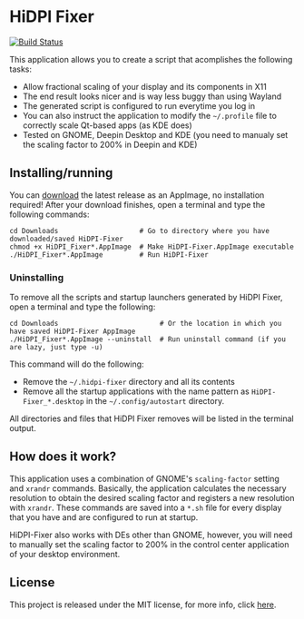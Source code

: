 # HiDPI Fixer
[![Build Status](https://api.travis-ci.org/alex-spataru/HiDPI-Fixer.svg?branch=master)](https://travis-ci.org/alex-spataru/HiDPI-Fixer) 

This application allows you to create a script that acomplishes the following tasks:
- Allow fractional scaling of your display and its components in X11
- The end result looks nicer and is way less buggy than using Wayland
- The generated script is configured to run everytime you log in
- You can also instruct the application to modify the `~/.profile` file to correctly scale Qt-based apps (as KDE does)
- Tested on GNOME, Deepin Desktop and KDE (you need to manualy set the scaling factor to 200% in Deepin and KDE)

## Installing/running

You can [download](https://github.com/alex-spataru/HiDPI-Fixer/releases/latest) the latest release as an AppImage, no installation required!
After your download finishes, open a terminal and type the following commands:

    cd Downloads                    # Go to directory where you have downloaded/saved HiDPI-Fixer
    chmod +x HiDPI_Fixer*.AppImage  # Make HiDPI-Fixer.AppImage executable
    ./HiDPI_Fixer*.AppImage         # Run HiDPI-Fixer
    
### Uninstalling

To remove all the scripts and startup launchers generated by HiDPI Fixer, open a terminal and type the following:

    cd Downloads                         # Or the location in which you have saved HiDPI-Fixer AppImage
    ./HiDPI_Fixer*.AppImage --uninstall  # Run uninstall command (if you are lazy, just type -u)
    
This command will do the following:
- Remove the `~/.hidpi-fixer` directory and all its contents
- Remove all the startup applications with the name pattern as `HiDPI-Fixer_*.desktop` in the `~/.config/autostart` directory.

All directories and files that HiDPI Fixer removes will be listed in the terminal output.

## How does it work?

This application uses a combination of GNOME's `scaling-factor` setting and `xrandr` commands. Basically, the application calculates the necessary resolution to obtain the desired scaling factor and registers a new resolution with `xrandr`. These commands are saved into a `*.sh` file for every display that you have and are configured to run at startup. 

HiDPI-Fixer also works with DEs other than GNOME, however, you will need to manually set the scaling factor to 200% in the control center application of your desktop environment.

## License

This project is released under the MIT license, for more info, click [here](LICENSE.md).

